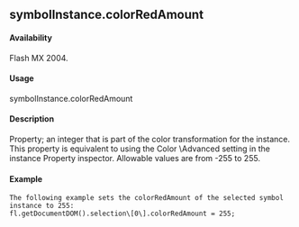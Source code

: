 ## symbolInstance.colorRedAmount

#### Availability

Flash MX 2004.

#### Usage

symbolInstance.colorRedAmount

#### Description

Property; an integer that is part of the color transformation for the instance. This property is equivalent to using the Color \Advanced setting in the instance Property inspector. Allowable values are from -255 to 255.

#### Example

```
The following example sets the colorRedAmount of the selected symbol instance to 255:
fl.getDocumentDOM().selection\[0\].colorRedAmount = 255;

```